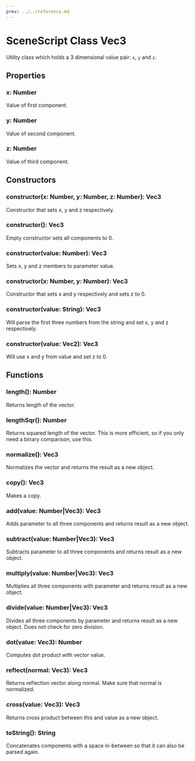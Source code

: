 ```yaml
---
prev: ../../reference.md
---
```


# SceneScript Class Vec3

Utility class which holds a 3 dimensional value pair: `x`, `y` and `z`.

## Properties

### x: Number

Value of first component.

### y: Number

Value of second component.

### z: Number

Value of third component. 

## Constructors

### constructor(x: Number, y: Number, z: Number): Vec3

Constructor that sets x, y and z respectively.

### constructor(): Vec3

Empty constructor sets all components to 0.

### constructor(value: Number): Vec3

Sets x, y and z members to parameter value.

### constructor(x: Number, y: Number): Vec3

Constructor that sets x and y respectively and sets z to 0.

### constructor(value: String): Vec3

Will parse the first three numbers from the string and set x, y and z respectively.

### constructor(value: Vec2): Vec3

Will use x and y from value and set z to 0.

## Functions

### length(): Number

Returns length of the vector.

### lengthSqr(): Number

Returns squared length of the vector. This is more efficient, so if you only need a binary comparison, use this.

### normalize(): Vec3

Normalizes the vector and returns the result as a new object.

### copy(): Vec3

Makes a copy.

### add(value: Number|Vec3): Vec3

Adds parameter to all three components and returns result as a new object.

### subtract(value: Number|Vec3): Vec3

Subtracts parameter to all three components and returns result as a new object.

### multiply(value: Number|Vec3): Vec3

Multiplies all three components with parameter and returns result as a new object.

### divide(value: Number|Vec3): Vec3

Divides all three components by parameter and returns result as a new object. Does not check for zero division.

### dot(value: Vec3): Number

Computes dot product with vector value.

### reflect(normal: Vec3): Vec3

Returns reflection vector along normal. Make sure that normal is normalized.

### cross(value: Vec3): Vec3

Returns cross product between this and value as a new object.

### toString(): String

Concatenates components with a space in-between so that it can also be parsed again. 